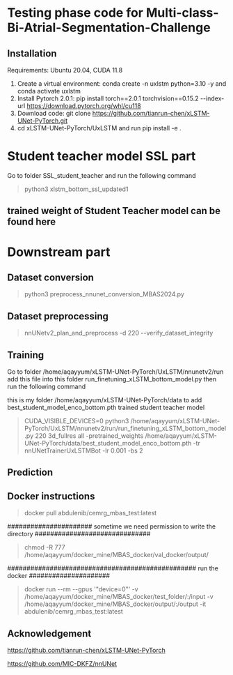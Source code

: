 # Testing phase code for Multi-class-Bi-Atrial-Segmentation-Challenge

## Installation
Requirements: Ubuntu 20.04, CUDA 11.8

1. Create a virtual environment: conda create -n uxlstm python=3.10 -y and conda activate uxlstm 
2. Install Pytorch 2.0.1: pip install torch==2.0.1 torchvision==0.15.2 --index-url https://download.pytorch.org/whl/cu118
3. Download code: git clone https://github.com/tianrun-chen/xLSTM-UNet-PyTorch.git
4. cd xLSTM-UNet-PyTorch/UxLSTM and run pip install -e .


# Student teacher model SSL part
Go to folder SSL_student_teacher and run the following command

> python3 xlstm_bottom_ssl_updated1

## trained weight of Student Teacher model can be found here

# Downstream part
## Dataset conversion

> python3 preprocess_nnunet_conversion_MBAS2024.py

## Dataset preprocessing

> nnUNetv2_plan_and_preprocess -d 220 --verify_dataset_integrity

## Training

Go to folder /home/aqayyum/xLSTM-UNet-PyTorch/UxLSTM/nnunetv2/run add this file into this folder run_finetuning_xLSTM_bottom_model.py
then run the following command

this is my folder /home/aqayyum/xLSTM-UNet-PyTorch/data to add best_student_model_enco_bottom.pth trained student teacher model

> CUDA_VISIBLE_DEVICES=0 python3 /home/aqayyum/xLSTM-UNet-PyTorch/UxLSTM/nnunetv2/run/run_finetuning_xLSTM_bottom_model.py 220 3d_fullres all -pretrained_weights /home/aqayyum/xLSTM-UNet-PyTorch/data/best_student_model_enco_bottom.pth -tr nnUNetTrainerUxLSTMBot -lr 0.001 -bs 2

## Prediction


## Docker instructions

> docker pull abdulenib/cemrg_mbas_test:latest

###################### sometime we need permission to write the directory ##############################

> chmod -R 777 /home/aqayyum/docker_mine/MBAS_docker/val_docker/output/ 

################################################# run the docker #####################


> docker run --rm  --gpus '"device=0"' -v /home/aqayyum/docker_mine/MBAS_docker/test_folder/:/input -v /home/aqayyum/docker_mine/MBAS_docker/output/:/output -it abdulenib/cemrg_mbas_test:latest

## Acknowledgement

https://github.com/tianrun-chen/xLSTM-UNet-PyTorch

https://github.com/MIC-DKFZ/nnUNet


